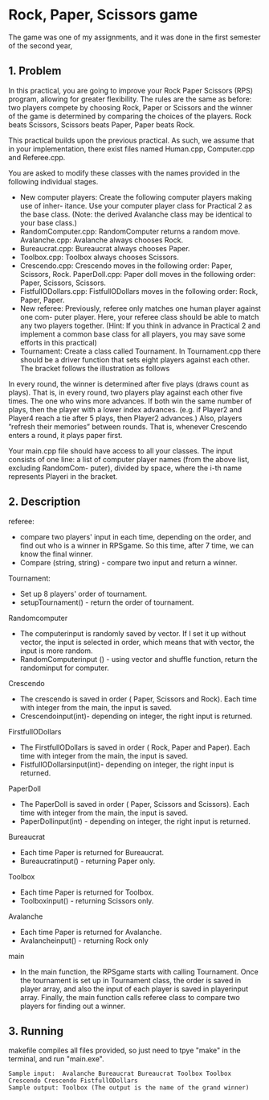 # Rock, Paper, Scissors game

The game was one of my assignments, and it was done in the first semester of the second year,

## 1. Problem

In this practical, you are going to improve your Rock Paper Scissors (RPS) program, allowing for greater flexibility. The rules are the same as before: two players compete by choosing Rock, Paper or Scissors and the winner of the game is determined by comparing the choices of the players. Rock beats Scissors, Scissors beats Paper, Paper beats Rock.

This practical builds upon the previous practical. As such, we assume that in your implementation, there exist files named Human.cpp, Computer.cpp and Referee.cpp.

You are asked to modify these classes with the names provided in the following individual stages.
* New computer players: Create the following computer players making use of inher- itance. Use your computer player class for Practical 2 as the base class. (Note: the derived Avalanche class may be identical to your base class.)
* RandomComputer.cpp: RandomComputer returns a random move. Avalanche.cpp: Avalanche always chooses Rock.
* Bureaucrat.cpp: Bureaucrat always chooses Paper.
* Toolbox.cpp: Toolbox always chooses Scissors.
* Crescendo.cpp: Crescendo moves in the following order: Paper, Scissors, Rock. PaperDoll.cpp: Paper doll moves in the following order: Paper, Scissors, Scissors.
* FistfullODollars.cpp: FistfullODollars moves in the following order: Rock, Paper, Paper.
* New referee: Previously, referee only matches one human player against one com- puter player. Here, your referee class should be able to match any two players together. (Hint: If you think in advance in Practical 2 and implement a common base class for all players, you may save some efforts in this practical)
* Tournament: Create a class called Tournament. In Tournament.cpp there should be a driver function that sets eight players against each other. The bracket follows the illustration as follows

In every round, the winner is determined after five plays (draws count as plays). That is, in every round, two players play against each other five times. The one who wins more advances. If both win the same number of plays, then the player with a lower index advances. (e.g. if Player2 and Player4 reach a tie after 5 plays, then Player2 advances.) Also, players ”refresh their memories” between rounds. That is, whenever Crescendo enters a round, it plays paper first.

Your main.cpp file should have access to all your classes. The input consists of one line: a list of computer player names (from the above list, excluding RandomCom- puter), divided by space, where the i-th name represents Playeri in the bracket. 

## 2. Description

referee: 
* compare two players' input in each time, depending on the order, and find out who is a winner in RPSgame. So this time, after 7 time, we can know the final winner.
* Compare (string, string) - compare two input and return a winner.

Tournament:
* Set up 8 players' order of tournament.
* setupTournament() - return the order of tournament.

Randomcomputer
* The computerinput is randomly saved by vector. If I set it up without vector, the input is selected in order, which means that with vector, the input is more random.
* RandomComputerinput () - using vector and shuffle function, return the randominput for computer.

Crescendo
* The crescendo is saved in order ( Paper, Scissors and Rock). Each time with integer from the main, the input is saved.
* Crescendoinput(int)- depending on integer, the right input is returned.

FirstfullODollars
* The FirstfullODollars is saved in order ( Rock, Paper and Paper). Each time with integer from the main, the input is saved.
* FistfullODollarsinput(int)- depending on integer, the right input is returned.

PaperDoll
* The PaperDoll is saved in order ( Paper, Scissors and Scissors). Each time with integer from the main, the input is saved.
* PaperDollinput(int) - depending on integer, the right input is returned.

Bureaucrat
* Each time Paper is returned for Bureaucrat.
* Bureaucratinput() - returning Paper only.

Toolbox
* Each time Paper is returned for Toolbox. 
* Toolboxinput() - returning Scissors only.

Avalanche
* Each time Paper is returned for Avalanche. 
* Avalancheinput() - returning Rock only

main
* In the main function, the RPSgame starts with calling Tournament. Once the tournament is set up in Tournament class, the order is saved in player array, and also the input of each player is saved in playerinput array. Finally, the main function calls referee class to compare two players for finding out a winner.

## 3. Running

makefile compiles all files provided, so just need to tpye "make" in the terminal, and run "main.exe". 

```
Sample input:  Avalanche Bureaucrat Bureaucrat Toolbox Toolbox Crescendo Crescendo FistfullODollars
Sample output: Toolbox (The output is the name of the grand winner)
```
